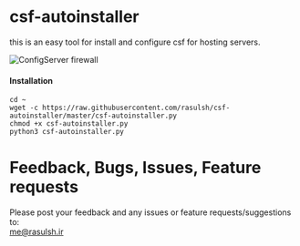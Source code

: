 # csf-autoinstaller
this is an easy tool for install and configure csf for hosting servers.



![ConfigServer firewall](https://www.configserver.com/images/logo.gif)


#### Installation
````
cd ~
wget -c https://raw.githubusercontent.com/rasulsh/csf-autoinstaller/master/csf-autoinstaller.py
chmod +x csf-autoinstaller.py
python3 csf-autoinstaller.py
````

Feedback, Bugs, Issues, Feature requests
===================
Please post your feedback and any issues or feature requests/suggestions to: <br />
me@rasulsh.ir
